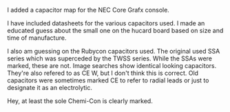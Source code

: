 I added a capacitor map for the NEC Core Grafx console.

I have included datasheets for the various capacitors used. I made an educated guess about the small one on the hucard board based on size and time of manufacture.

I also am guessing on the Rubycon capacitors used. The original used SSA series which was superceded by the TWSS series. While the SSAs were marked, these are not. Image searches show identical looking capacitors. They're also refered to as CE W, but I don't think this is correct. Old capacitors were sometimes marked CE to refer to radial leads or just to designate it as an electrolytic. 

Hey, at least the sole Chemi-Con is clearly marked.
